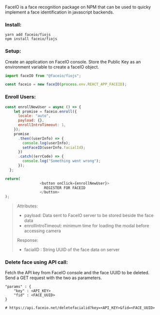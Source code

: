FaceIO is a face recognition package on NPM that can be used to quicky implement a face identification in javascript backends.

### Install:
```shell
yarn add faceio/fiojs
npm install faceio/fiojs
```

### Setup:
Create an application on FaceIO console. Store the Public Key as an environment variable to create a faceIO object.

```javascript
import faceIO from "@faceio/fiojs";

const faceio = new faceIO(process.env.REACT_APP_FACEID);
```

### Enroll Users:
```jsx
const enrollNewUser = async () => {
    let promise = faceio.enroll({
      locale: "auto",
      payload: {},
      enrollIntroTimeout: 1,
    });
    promise
      .then((userInfo) => {
        console.log(userInfo);
        setFaceID(userInfo.facialId);
      })
      .catch((errCode) => {
        console.log("Something went wrong");
      });
  };

return(
                <button onClick={enrollNewUser}>
                  REGISTER FOR FACEID
                </button>
);
```
>Attributes:
>- payload: Data sent to FaceIO server to be stored beside the face data
>- enrollIntroTimeout: minimum time for loading the modal before accessing camera
>
>Response:
>- facialID : String UUID of the face data on server

### Delete face using API call:
Fetch the API key from FaceIO console and the face UUID to be deleted. Send a GET request with the two as parameters.
```
"params" : {
	"key" : <API_KEY>
	"fid" : <FACE_UUID>
}

# https://api.faceio.net/deletefacialid?key=<API_KEY>&fid=<FACE_UUID>
```
